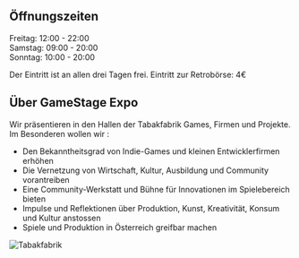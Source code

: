 ## Öffnungszeiten
Freitag: 12:00 - 22:00  
Samstag: 09:00 - 20:00  
Sonntag: 10:00 - 20:00  

Der Eintritt ist an allen drei Tagen frei. Eintritt zur Retrobörse: 4€


## Über GameStage Expo

Wir präsentieren in den Hallen der Tabakfabrik Games, Firmen und Projekte.  
Im Besonderen wollen wir :  

* Den Bekanntheitsgrad von Indie-Games und kleinen Entwicklerfirmen erhöhen
* Die Vernetzung von Wirtschaft, Kultur, Ausbildung und Community vorantreiben
* Eine Community-Werkstatt und Bühne für Innovationen im Spielebereich bieten
* Impulse und Reflektionen über Produktion, Kunst, Kreativität, Konsum und Kultur anstossen
* Spiele und Produktion in Österreich greifbar machen 

<img src="http://www.tabakfabrik-linz.at/wp-content/uploads/2014/04/tfl_gesamt_140131.jpg" alt="Tabakfabrik">

